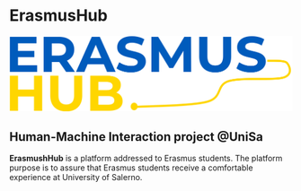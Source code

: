 # ErasmusHub
![Logo ErasmusHub](https://github.com/danieleiervo/ErasmusHub/raw/main/doc/logotype.png)
## Human-Machine Interaction project @UniSa

**ErasmushHub** is a platform addressed to Erasmus students.
The platform purpose is to assure that Erasmus students receive a comfortable experience at University of Salerno.
